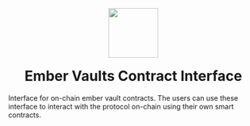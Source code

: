 <div align="center">
  <img height="100x" src="https://bluefin.io/images/bluefin-logo.svg" />

  <h1 style="margin-top:20px;">Ember Vaults Contract Interface</h1>

</div>

Interface for on-chain ember vault contracts. The users can use these interface to interact with the protocol on-chain using their own smart contracts.

